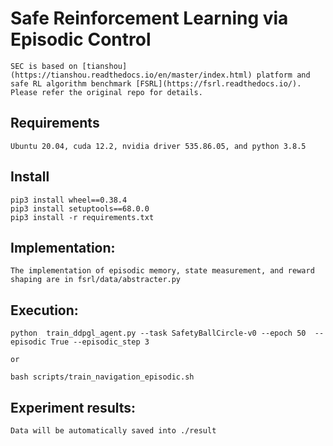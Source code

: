 # Safe Reinforcement Learning via Episodic Control
    SEC is based on [tianshou](https://tianshou.readthedocs.io/en/master/index.html) platform and safe RL algorithm benchmark [FSRL](https://fsrl.readthedocs.io/). Please refer the original repo for details.


## Requirements

    Ubuntu 20.04, cuda 12.2, nvidia driver 535.86.05, and python 3.8.5

## Install

    pip3 install wheel==0.38.4
    pip3 install setuptools==68.0.0
    pip3 install -r requirements.txt

## Implementation:

    The implementation of episodic memory, state measurement, and reward shaping are in fsrl/data/abstracter.py

## Execution:
  
    python  train_ddpgl_agent.py --task SafetyBallCircle-v0 --epoch 50  --episodic True --episodic_step 3 

    or

    bash scripts/train_navigation_episodic.sh

## Experiment results:

    Data will be automatically saved into ./result